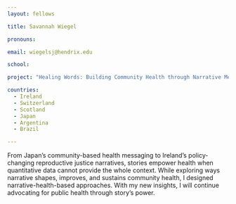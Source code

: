 ```yaml
---
layout: fellows

title: Savannah Wiegel

pronouns: 

email: wiegelsj@hendrix.edu

school: 

project: "Healing Words: Building Community Health through Narrative Medicine"

countries:
  - Ireland
  - Switzerland
  - Scotland
  - Japan
  - Argentina
  - Brazil

---
```


From Japan’s community-based health messaging to Ireland’s policy-changing reproductive justice narratives, stories empower health when quantitative data cannot provide the whole context. While exploring ways narrative shapes, improves, and sustains community health, I designed narrative-health-based approaches. With my new insights, I will continue advocating for public health through story’s power.